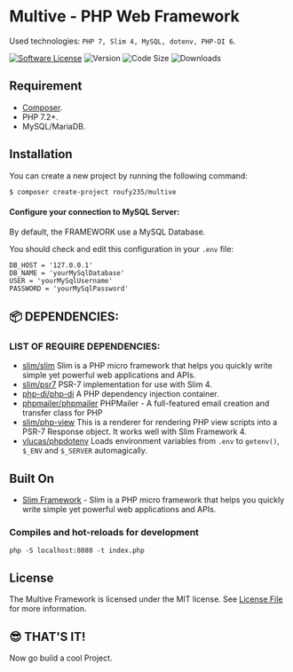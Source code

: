# Multive - PHP Web Framework

Used technologies: `PHP 7, Slim 4, MySQL, dotenv, PHP-DI 6`.

[![Software License][ico-license]](LICENSE.md)
![Version](https://img.shields.io/packagist/v/roufy235/Multive)
![Code Size](https://img.shields.io/github/languages/code-size/roufy235/Multive)
![Downloads](https://img.shields.io/packagist/dm/roufy235/Multive)

[ico-license]: https://img.shields.io/packagist/l/roufy235/Multive



## Requirement

- [Composer](https://getcomposer.org/).
- PHP 7.2+.
- MySQL/MariaDB.

## Installation

You can create a new project by running the following command:

```bash
$ composer create-project roufy235/multive
```

#### Configure your connection to MySQL Server:

By default, the FRAMEWORK use a MySQL Database.

You should check and edit this configuration in your `.env` file:

```
DB_HOST = '127.0.0.1'
DB_NAME = 'yourMySqlDatabase'
USER = 'yourMySqlUsername'
PASSWORD = 'yourMySqlPassword'
```

## :package: DEPENDENCIES:

### LIST OF REQUIRE DEPENDENCIES:

- [slim/slim](https://github.com/slimphp/Slim) Slim is a PHP micro framework that helps you quickly write simple yet powerful web applications and APIs.
- [slim/psr7](https://github.com/slimphp/Slim-Psr7) PSR-7 implementation for use with Slim 4.
- [php-di/php-di](https://php-di.org/) A PHP dependency injection container.
- [phpmailer/phpmailer](https://github.com/PHPMailer/PHPMailer) PHPMailer - A full-featured email creation and transfer class for PHP
- [slim/php-view](https://github.com/slimphp/PHP-View) This is a renderer for rendering PHP view scripts into a PSR-7 Response object. It works well with Slim Framework 4.
- [vlucas/phpdotenv](https://github.com/vlucas/phpdotenv) Loads environment variables from `.env` to `getenv()`, `$_ENV` and `$_SERVER` automagically.



## Built On
* [Slim Framework](http://www.slimframework.com/) - Slim is a PHP micro framework that helps you quickly write simple yet powerful web applications and APIs.


### Compiles and hot-reloads for development
```
php -S localhost:8080 -t index.php
```

## License

The Multive Framework is licensed under the MIT license. See [License File](LICENSE.md) for more information.


## :sunglasses: THAT'S IT!

Now go build a cool Project.
